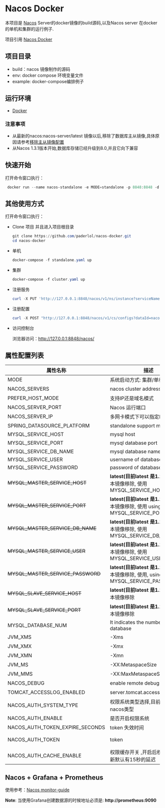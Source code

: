 # Nacos Docker

本项目是 [Nacos](https://github.com/alibaba/nacos) Server的docker镜像的build源码,以及Nacos server 在docker的单机和集群的运行例子.


项目引用 [Nacos Docker](https://github.com/nacos-group/nacos-docker)



## 项目目录

* build：nacos 镜像制作的源码
* env: docker compose 环境变量文件
* example: docker-compose编排例子



## 运行环境

* [Docker](https://www.docker.com/)

  

### 注意事项

* 从最新的nacos:nacos-server/latest 镜像以后,移除了数据库主从镜像,具体原因请参考[移除主从镜像配置](https://github.com/nacos-group/nacos-docker/wiki/%E7%A7%BB%E9%99%A4%E6%95%B0%E6%8D%AE%E5%BA%93%E4%B8%BB%E4%BB%8E%E9%95%9C%E5%83%8F%E9%85%8D%E7%BD%AE)
* 从Nacos 1.3.1版本开始,数据库存储已经升级到8.0,并且它向下兼容


## 快速开始

打开命令窗口执行：

``` powershell
 docker run --name nacos-standalone -e MODE=standalone -p 8848:8848 -d nacos/nacos-server:latest
```





## 其他使用方式

打开命令窗口执行：

* Clone 项目 并且进入项目根目录

  ```powershell
  git clone https://github.com/paderlol/nacos-docker.git
  cd nacos-docker
  ```


* 单机

  ```powershell
  docker-compose -f standalone.yaml up
  ```

* 集群

  ```powershell
  docker-compose -f cluster.yaml up 
  ```


* 注册服务

  ```powershell
  curl -X PUT 'http://127.0.0.1:8848/nacos/v1/ns/instance?serviceName=nacos.naming.serviceName&ip=20.18.7.10&port=8080'
  ```

* 注册配置

  ```powershell
  curl -X POST "http://127.0.0.1:8848/nacos/v1/cs/configs?dataId=nacos.cfg.dataId&group=test&content=helloWorld"
  ```

* 访问控制台

  浏览器访问：http://127.0.0.1:8848/nacos/
  





## 属性配置列表



| 属性名称                          | 描述                                                         | 选项                              |
| --------------------------------- | ------------------------------------------------------------ | ----------------------------------- |
| MODE                              | 系统启动方式: 集群/单机                                      | cluster/standalone默认 **cluster**  |
| NACOS_SERVERS                     | nacos cluster address                                        | p1:port1空格ip2:port2 空格ip3:port3 |
| PREFER_HOST_MODE                  | 支持IP还是域名模式                                           | hostname/ip 默认 **ip**             |
| NACOS_SERVER_PORT                 | Nacos 运行端口                                               | 默认 **8848**                       |
| NACOS_SERVER_IP                   | 多网卡模式下可以指定IP                                       |                                     |
| SPRING_DATASOURCE_PLATFORM        | standalone support mysql                                     | mysql / 空 默认:空                 |
| MYSQL_SERVICE_HOST                | mysql  host                                                  |                                     |
| MYSQL_SERVICE_PORT                | mysql  database port                                         | 默认 : **3306**                  |
| MYSQL_SERVICE_DB_NAME             | mysql  database name                                         |                                     |
| MYSQL_SERVICE_USER                | username of  database                                        |                                     |
| MYSQL_SERVICE_PASSWORD            | password of  database                                        |                                     |
| ~~MYSQL_MASTER_SERVICE_HOST~~     | **latest(目前latest 是1.1.4)以后**版本镜像移除, 使用 MYSQL_SERVICE_HOST |                                     |
| ~~MYSQL_MASTER_SERVICE_PORT~~     | **latest(目前latest 是1.1.4)以后**版本镜像移除, 使用 using MYSQL_SERVICE_PORT | 默认 : **3306**                  |
| ~~MYSQL_MASTER_SERVICE_DB_NAME~~  | **latest(目前latest 是1.1.4)以后**版本镜像移除, 使用 MYSQL_SERVICE_DB_NAME |                                     |
| ~~MYSQL_MASTER_SERVICE_USER~~     | **latest(目前latest 是1.1.4)以后**版本镜像移除, 使用 MYSQL_SERVICE_USER |                                     |
| ~~MYSQL_MASTER_SERVICE_PASSWORD~~ | **latest(目前latest 是1.1.4)以后**版本镜像移除, 使用, using MYSQL_SERVICE_PASSWORD |                                     |
| ~~MYSQL_SLAVE_SERVICE_HOST~~      | **latest(目前latest 是1.1.4)以后**版本镜像移除 |                                     |
| ~~MYSQL_SLAVE_SERVICE_PORT~~      | **latest(目前latest 是1.1.4)以后**版本镜像移除 | 默认 :3306                     |
| MYSQL_DATABASE_NUM                | It indicates the number of database                          | 默认 :**1**                    |
| JVM_XMS                           | -Xms                                                         | 默认 :2g                       |
| JVM_XMX                           | -Xmx                                                         | 默认 :2g                       |
| JVM_XMN                           | -Xmn                                                         | 默认 :1g                       |
| JVM_MS                            | -XX:MetaspaceSize                                            | 默认 :128m                     |
| JVM_MMS                           | -XX:MaxMetaspaceSize                                         | 默认 :320m                     |
| NACOS_DEBUG                       | enable remote debug                                          | y/n 默认 :n                      |
| TOMCAT_ACCESSLOG_ENABLED          | server.tomcat.accesslog.enabled                              | 默认 :false                      |
| NACOS_AUTH_SYSTEM_TYPE      |  权限系统类型选择,目前只支持nacos类型       | 默认 :nacos                          |
| NACOS_AUTH_ENABLE      |  是否开启权限系统       | 默认 :false                          |
| NACOS_AUTH_TOKEN_EXPIRE_SECONDS      |  token 失效时间        | 默认 :18000                          |
| NACOS_AUTH_TOKEN      |  token       | 默认 :SecretKey012345678901234567890123456789012345678901234567890123456789                          |
| NACOS_AUTH_CACHE_ENABLE      |  权限缓存开关 ,开启后权限缓存的更新默认有15秒的延迟      | 默认 : false                          |





## Nacos + Grafana + Prometheus

使用参考：[Nacos monitor-guide](https://nacos.io/zh-cn/docs/monitor-guide.html)

**Note**:  当使用Grafana创建数据源的时候地址必须是: **http://prometheus:9090**